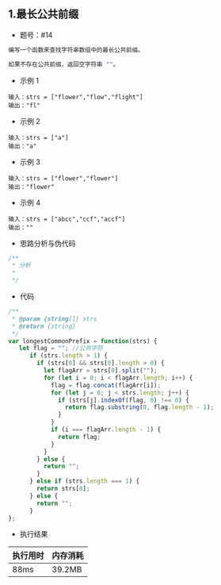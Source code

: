 ## 1.最长公共前缀

- 题号：#14

```js
编写一个函数来查找字符串数组中的最长公共前缀。

如果不存在公共前缀，返回空字符串 ""。

```

- 示例 1

```
输入：strs = ["flower","flow","flight"]
输出："fl"
```

- 示例 2

~~~
输入：strs = ["a"]
输出："a"
~~~

* 示例 3

~~~
输入：strs = ["flower","flower"]
输出："flower"
~~~

* 示例 4

~~~
输入：strs = ["abcc","ccf","accf"]
输出：""
~~~



- 思路分析与伪代码

```js
/**
 * 分析
 * 
 */
```

- 代码

```js
/**
 * @param {string[]} strs
 * @return {string}
 */
var longestCommonPrefix = function(strs) {
   let flag = ""; //公共字符
      if (strs.length > 1) {
        if (strs[0] && strs[0].length > 0) {
          let flagArr = strs[0].split("");
          for (let i = 0; i < flagArr.length; i++) {
            flag = flag.concat(flagArr[i]);
            for (let j = 0; j < strs.length; j++) {
              if (strs[j].indexOf(flag, 0) !== 0) {
                return flag.substring(0, flag.length - 1);
              }
            }
            if (i === flagArr.length - 1) {
              return flag;
            }
          }
        } else {
          return "";
        }
      } else if (strs.length === 1) {
        return strs[0];
      } else {
        return "";
      }
};
```

- 执行结果

| 执行用时 | 内存消耗 |
| -------- | -------- |
| 88ms     | 39.2MB   |